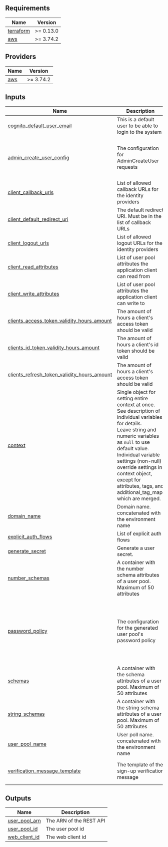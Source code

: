 <!-- BEGIN_TF_DOCS -->
## Requirements

| Name | Version |
|------|---------|
| <a name="requirement_terraform"></a> [terraform](#requirement\_terraform) | >= 0.13.0 |
| <a name="requirement_aws"></a> [aws](#requirement\_aws) | >= 3.74.2 |

## Providers

| Name | Version |
|------|---------|
| <a name="provider_aws"></a> [aws](#provider\_aws) | >= 3.74.2 |

## Inputs

| Name | Description | Type | Required |
|------|-------------|------|:--------:|
| <a name="input_cognito_default_user_email"></a> [cognito\_default\_user\_email](#input\_cognito\_default\_user\_email) | This is a default user to be able to login to the system | `string` | yes |
| <a name="input_admin_create_user_config"></a> [admin\_create\_user\_config](#input\_admin\_create\_user\_config) | The configuration for AdminCreateUser requests | <pre>object({<br/>    email_message = optional(string)<br/>    email_subject = optional(string)<br/>    sms_message   = optional(string)<br/>  })</pre> | no |
| <a name="input_client_callback_urls"></a> [client\_callback\_urls](#input\_client\_callback\_urls) | List of allowed callback URLs for the identity providers | `list(string)` | no |
| <a name="input_client_default_redirect_uri"></a> [client\_default\_redirect\_uri](#input\_client\_default\_redirect\_uri) | The default redirect URI. Must be in the list of callback URLs | `string` | no |
| <a name="input_client_logout_urls"></a> [client\_logout\_urls](#input\_client\_logout\_urls) | List of allowed logout URLs for the identity providers | `list(string)` | no |
| <a name="input_client_read_attributes"></a> [client\_read\_attributes](#input\_client\_read\_attributes) | List of user pool attributes the application client can read from | `list(string)` | no |
| <a name="input_client_write_attributes"></a> [client\_write\_attributes](#input\_client\_write\_attributes) | List of user pool attributes the application client can write to | `list(string)` | no |
| <a name="input_clients_access_token_validity_hours_amount"></a> [clients\_access\_token\_validity\_hours\_amount](#input\_clients\_access\_token\_validity\_hours\_amount) | The amount of hours a client's access token should be valid | `number` | no |
| <a name="input_clients_id_token_validity_hours_amount"></a> [clients\_id\_token\_validity\_hours\_amount](#input\_clients\_id\_token\_validity\_hours\_amount) | The amount of hours a client's id token should be valid | `number` | no |
| <a name="input_clients_refresh_token_validity_hours_amount"></a> [clients\_refresh\_token\_validity\_hours\_amount](#input\_clients\_refresh\_token\_validity\_hours\_amount) | The amount of hours a client's access token should be valid | `number` | no |
| <a name="input_context"></a> [context](#input\_context) | Single object for setting entire context at once.<br/>See description of individual variables for details.<br/>Leave string and numeric variables as `null` to use default value.<br/>Individual variable settings (non-null) override settings in context object,<br/>except for attributes, tags, and additional\_tag\_map, which are merged. | `any` | no |
| <a name="input_domain_name"></a> [domain\_name](#input\_domain\_name) | Domain name. concatenated with the environment name | `string` | no |
| <a name="input_explicit_auth_flows"></a> [explicit\_auth\_flows](#input\_explicit\_auth\_flows) | List of explicit auth flows | `list(string)` | no |
| <a name="input_generate_secret"></a> [generate\_secret](#input\_generate\_secret) | Generate a user secret. | `bool` | no |
| <a name="input_number_schemas"></a> [number\_schemas](#input\_number\_schemas) | A container with the number schema attributes of a user pool. Maximum of 50 attributes | `list(any)` | no |
| <a name="input_password_policy"></a> [password\_policy](#input\_password\_policy) | The configuration for the generated user pool's password policy | <pre>object({<br/>    minimum_length                   = optional(number)<br/>    require_lowercase                = optional(bool)<br/>    require_numbers                  = optional(bool)<br/>    require_symbols                  = optional(bool)<br/>    require_uppercase                = optional(bool)<br/>    temporary_password_validity_days = optional(number)<br/>  })</pre> | no |
| <a name="input_schemas"></a> [schemas](#input\_schemas) | A container with the schema attributes of a user pool. Maximum of 50 attributes | `list(any)` | no |
| <a name="input_string_schemas"></a> [string\_schemas](#input\_string\_schemas) | A container with the string schema attributes of a user pool. Maximum of 50 attributes | `list(any)` | no |
| <a name="input_user_pool_name"></a> [user\_pool\_name](#input\_user\_pool\_name) | User poll name. concatenated with the environment name | `string` | no |
| <a name="input_verification_message_template"></a> [verification\_message\_template](#input\_verification\_message\_template) | The template of the sign-up verification message | `object({ default_email_option = string, email_message = optional(string), email_subject = optional(string), sms_message = optional(string) })` | no |

## Outputs

| Name | Description |
|------|-------------|
| <a name="output_user_pool_arn"></a> [user\_pool\_arn](#output\_user\_pool\_arn) | The ARN of the REST API |
| <a name="output_user_pool_id"></a> [user\_pool\_id](#output\_user\_pool\_id) | The user pool id |
| <a name="output_web_client_id"></a> [web\_client\_id](#output\_web\_client\_id) | The web client id |
<!-- END_TF_DOCS -->